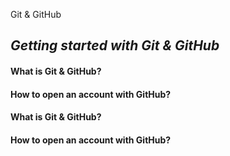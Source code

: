 Git & GitHub

## *Getting started with Git & GitHub*

#### What is Git & GitHub?

#### How to open an account with GitHub?

#### What is Git & GitHub?

#### How to open an account with GitHub?




